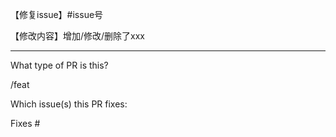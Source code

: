 【修复issue】#issue号

【修改内容】增加/修改/删除了xxx

------

What type of PR is this?

/feat

Which issue(s) this PR fixes:

Fixes #
